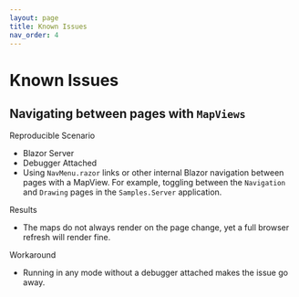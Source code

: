 ```yaml
---
layout: page
title: Known Issues
nav_order: 4
---
```


# Known Issues

## Navigating between pages with `MapViews`

Reproducible Scenario
- Blazor Server
- Debugger Attached
- Using `NavMenu.razor` links or other internal Blazor navigation between pages with a MapView. For example, toggling
  between the `Navigation` and `Drawing` pages in the `Samples.Server` application.

Results
- The maps do not always render on the page change, yet a full browser refresh will render fine.

Workaround
- Running in any mode without a debugger attached makes the issue go away.
